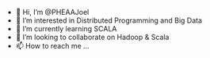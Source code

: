 - 👋 Hi, I’m @PHEAAJoel
- 👀 I’m interested in Distributed Programming and Big Data
- 🌱 I’m currently learning SCALA
- 💞️ I’m looking to collaborate on Hadoop & Scala
- 📫 How to reach me ...

<!---
PHEAAJoel/PHEAAJoel is a ✨ special ✨ repository because its `README.md` (this file) appears on your GitHub profile.
You can click the Preview link to take a look at your changes.
--->
